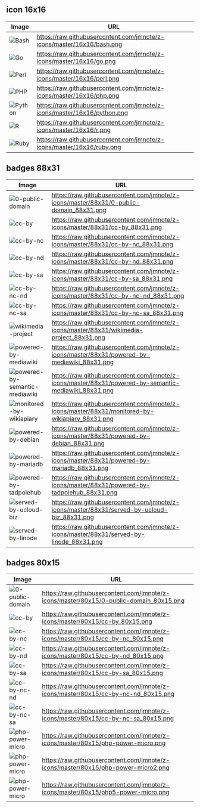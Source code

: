 ## icon 16x16
Image  | URL
------ | ------------------------------------------------------------------------
![Bash](https://raw.githubusercontent.com/jmnote/z-icons/master/16x16/bash.png)     | https://raw.githubusercontent.com/jmnote/z-icons/master/16x16/bash.png
![Go](https://raw.githubusercontent.com/jmnote/z-icons/master/16x16/go.png)         | https://raw.githubusercontent.com/jmnote/z-icons/master/16x16/go.png
![Perl](https://raw.githubusercontent.com/jmnote/z-icons/master/16x16/perl.png)     | https://raw.githubusercontent.com/jmnote/z-icons/master/16x16/perl.png
![PHP](https://raw.githubusercontent.com/jmnote/z-icons/master/16x16/php.png)       | https://raw.githubusercontent.com/jmnote/z-icons/master/16x16/php.png
![Python](https://raw.githubusercontent.com/jmnote/z-icons/master/16x16/python.png) | https://raw.githubusercontent.com/jmnote/z-icons/master/16x16/python.png
![R](https://raw.githubusercontent.com/jmnote/z-icons/master/16x16/r.png)           | https://raw.githubusercontent.com/jmnote/z-icons/master/16x16/r.png
![Ruby](https://raw.githubusercontent.com/jmnote/z-icons/master/16x16/ruby.png)     | https://raw.githubusercontent.com/jmnote/z-icons/master/16x16/ruby.png

## badges 88x31

Image | URL
--- | ---
![0-public-domain](https://raw.githubusercontent.com/jmnote/z-icons/master/88x31/0-public-domain_88x31.png) | https://raw.githubusercontent.com/jmnote/z-icons/master/88x31/0-public-domain_88x31.png
![cc-by](https://raw.githubusercontent.com/jmnote/z-icons/master/88x31/cc-by_88x31.png) | https://raw.githubusercontent.com/jmnote/z-icons/master/88x31/cc-by_88x31.png
![cc-by-nc](https://raw.githubusercontent.com/jmnote/z-icons/master/88x31/cc-by-nc_88x31.png) | https://raw.githubusercontent.com/jmnote/z-icons/master/88x31/cc-by-nc_88x31.png
![cc-by-nd](https://raw.githubusercontent.com/jmnote/z-icons/master/88x31/cc-by-nd_88x31.png) | https://raw.githubusercontent.com/jmnote/z-icons/master/88x31/cc-by-nd_88x31.png
![cc-by-sa](https://raw.githubusercontent.com/jmnote/z-icons/master/88x31/cc-by-sa_88x31.png) | https://raw.githubusercontent.com/jmnote/z-icons/master/88x31/cc-by-sa_88x31.png
![cc-by-nc-nd](https://raw.githubusercontent.com/jmnote/z-icons/master/88x31/cc-by-nc-nd_88x31.png) | https://raw.githubusercontent.com/jmnote/z-icons/master/88x31/cc-by-nc-nd_88x31.png
![cc-by-nc-sa](https://raw.githubusercontent.com/jmnote/z-icons/master/88x31/cc-by-nc-sa_88x31.png) | https://raw.githubusercontent.com/jmnote/z-icons/master/88x31/cc-by-nc-sa_88x31.png   
![wikimedia-project](https://raw.githubusercontent.com/jmnote/z-icons/master/88x31/wikimedia-project_88x31.png) | https://raw.githubusercontent.com/jmnote/z-icons/master/88x31/wikimedia-project_88x31.png   
![powered-by-mediawiki](https://raw.githubusercontent.com/jmnote/z-icons/master/88x31/powered-by-mediawiki_88x31.png) | https://raw.githubusercontent.com/jmnote/z-icons/master/88x31/powered-by-mediawiki_88x31.png   
![powered-by-semantic-mediawiki](https://raw.githubusercontent.com/jmnote/z-icons/master/88x31/powered-by-semantic-mediawiki_88x31.png) | https://raw.githubusercontent.com/jmnote/z-icons/master/88x31/powered-by-semantic-mediawiki_88x31.png
![monitored-by-wikiapiary](https://raw.githubusercontent.com/jmnote/z-icons/master/88x31/monitored-by-wikiapiary_88x31.png) | https://raw.githubusercontent.com/jmnote/z-icons/master/88x31/monitored-by-wikiapiary_88x31.png
![powered-by-debian](https://raw.githubusercontent.com/jmnote/z-icons/master/88x31/powered-by-debian_88x31.png) | https://raw.githubusercontent.com/jmnote/z-icons/master/88x31/powered-by-debian_88x31.png
![powered-by-mariadb](https://raw.githubusercontent.com/jmnote/z-icons/master/88x31/powered-by-mariadb_88x31.png) | https://raw.githubusercontent.com/jmnote/z-icons/master/88x31/powered-by-mariadb_88x31.png
![powered-by-tadpolehub](https://raw.githubusercontent.com/jmnote/z-icons/master/88x31/powered-by-tadpolehub_88x31.png) | https://raw.githubusercontent.com/jmnote/z-icons/master/88x31/powered-by-tadpolehub_88x31.png
![served-by-ucloud-biz](https://raw.githubusercontent.com/jmnote/z-icons/master/88x31/served-by-ucloud-biz_88x31.png) | https://raw.githubusercontent.com/jmnote/z-icons/master/88x31/served-by-ucloud-biz_88x31.png   
![served-by-linode](https://raw.githubusercontent.com/jmnote/z-icons/master/88x31/served-by-linode_88x31.png) | https://raw.githubusercontent.com/jmnote/z-icons/master/88x31/served-by-linode_88x31.png


## badges 80x15

Image | URL
--- | ---
![0-public-domain](https://raw.githubusercontent.com/jmnote/z-icons/master/80x15/0-public-domain_80x15.png) | https://raw.githubusercontent.com/jmnote/z-icons/master/80x15/0-public-domain_80x15.png
![cc-by](https://raw.githubusercontent.com/jmnote/z-icons/master/80x15/cc-by_80x15.png) | https://raw.githubusercontent.com/jmnote/z-icons/master/80x15/cc-by_80x15.png
![cc-by-nc](https://raw.githubusercontent.com/jmnote/z-icons/master/80x15/cc-by-nc_80x15.png) | https://raw.githubusercontent.com/jmnote/z-icons/master/80x15/cc-by-nc_80x15.png
![cc-by-nd](https://raw.githubusercontent.com/jmnote/z-icons/master/80x15/cc-by-nd_80x15.png) | https://raw.githubusercontent.com/jmnote/z-icons/master/80x15/cc-by-nd_80x15.png
![cc-by-sa](https://raw.githubusercontent.com/jmnote/z-icons/master/80x15/cc-by-sa_80x15.png) | https://raw.githubusercontent.com/jmnote/z-icons/master/80x15/cc-by-sa_80x15.png
![cc-by-nc-nd](https://raw.githubusercontent.com/jmnote/z-icons/master/80x15/cc-by-nc-nd_80x15.png) | https://raw.githubusercontent.com/jmnote/z-icons/master/80x15/cc-by-nc-nd_80x15.png
![cc-by-nc-sa](https://raw.githubusercontent.com/jmnote/z-icons/master/80x15/cc-by-nc-sa_80x15.png) | https://raw.githubusercontent.com/jmnote/z-icons/master/80x15/cc-by-nc-sa_80x15.png   
![php-power-micro](https://raw.githubusercontent.com/jmnote/z-icons/master/80x15/php-power-micro.png) | https://raw.githubusercontent.com/jmnote/z-icons/master/80x15/php-power-micro.png
![php-power-micro](https://raw.githubusercontent.com/jmnote/z-icons/master/80x15/php-power-micro2.png) | https://raw.githubusercontent.com/jmnote/z-icons/master/80x15/php-power-micro2.png
![php-power-micro](https://raw.githubusercontent.com/jmnote/z-icons/master/80x15/php5-power-micro.png) | https://raw.githubusercontent.com/jmnote/z-icons/master/80x15/php5-power-micro.png

